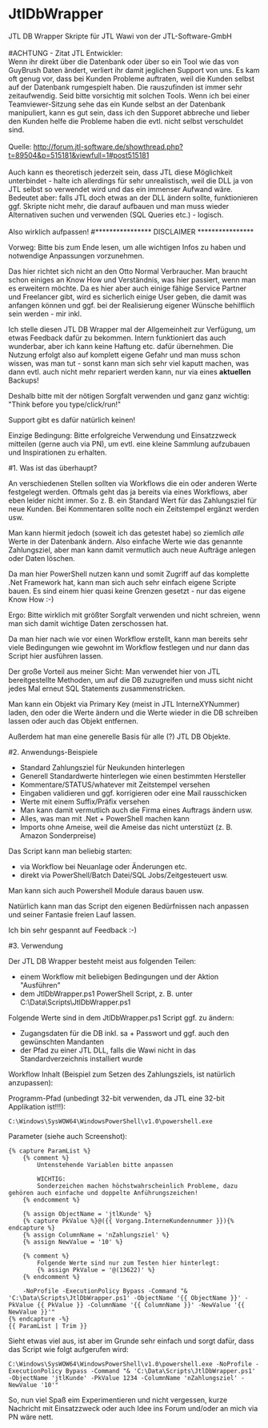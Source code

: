 # JtlDbWrapper
JTL DB Wrapper Skripte für JTL Wawi von der JTL-Software-GmbH<br/>
<br/>
#ACHTUNG - Zitat JTL Entwickler:</br>
Wenn ihr direkt über die Datenbank oder über so ein Tool wie das von GuyBrush Daten ändert, verliert ihr damit jeglichen Support von uns. Es kam oft genug vor, dass bei Kunden Probleme auftraten, weil die Kunden selbst auf der Datenbank rumgespielt haben. Die rauszufinden ist immer sehr zeitaufwendig. Seid bitte vorsichtig mit solchen Tools. Wenn ich bei einer Teamviewer-Sitzung sehe das ein Kunde selbst an der Datenbank manipuliert, kann es gut sein, dass ich den Supporet abbreche und lieber den Kunden helfe die Probleme haben die evtl. nicht selbst verschuldet sind.</br>
</br>
Quelle: http://forum.jtl-software.de/showthread.php?t=89504&p=515181&viewfull=1#post515181</br>
</br>
Auch kann es theoretisch jederzeit sein, dass JTL diese Möglichkeit unterbindet - halte ich allerdings für sehr unrealistisch, weil die DLL ja von JTL selbst so verwendet wird und das ein immenser Aufwand wäre. Bedeutet aber: falls JTL doch etwas an der DLL ändern sollte, funktionieren ggf. Skripte nicht mehr, die darauf aufbauen und man muss wieder Alternativen suchen und verwenden (SQL Queries etc.) - logisch.</br>
</br>
Also wirklich aufpassen!
#**************** DISCLAIMER ****************

Vorweg:
Bitte bis zum Ende lesen, um alle wichtigen Infos zu haben und notwendige
Anpassungen vorzunehmen.

Das hier richtet sich nicht an den Otto Normal Verbraucher. Man braucht schon
einiges an Know How und Verständnis, was hier passiert, wenn man es erweitern
möchte. Da es hier aber auch einige fähige Service Partner und Freelancer gibt,
wird es sicherlich einige User geben, die damit was anfangen können und ggf.
bei der Realisierung eigener Wünsche behilflich sein werden - mir inkl.

Ich stelle diesen JTL DB Wrapper mal der Allgemeinheit zur Verfügung, um etwas
Feedback dafür zu bekommen. Intern funktioniert das auch wunderbar, aber ich
kann keine Haftung etc. dafür übernehmen. Die Nutzung erfolgt also auf komplett
eigene Gefahr und man muss schon wissen, was man tut - sonst kann man sich sehr
viel kaputt machen, was dann evtl. auch nicht mehr repariert werden kann, nur
via eines **aktuellen** Backups!

Deshalb bitte mit der nötigen Sorgfalt verwenden und ganz ganz wichtig:<br/>
"Think before you type/click/run!"

Support gibt es dafür natürlich keinen!

Einzige Bedingung:
Bitte erfolgreiche Verwendung und Einsatzzweck mitteilen (gerne auch via PN),
um evtl. eine kleine Sammlung aufzubauen und Inspirationen zu erhalten.

#1. Was ist das überhaupt?

An verschiedenen Stellen sollten via Workflows die ein oder anderen Werte
festgelegt werden. Oftmals geht das ja bereits via eines Workflows, aber eben
leider nicht immer. So z. B. ein Standard Wert für das Zahlungsziel für neue
Kunden. Bei Kommentaren sollte noch ein Zeitstempel ergänzt werden usw.

Man kann hiermit jedoch (soweit ich das getestet habe) so ziemlich *alle* Werte
in der Datenbank ändern. Also einfache Werte wie das genannte Zahlungsziel,
aber man kann damit vermutlich auch neue Aufträge anlegen oder Daten löschen.

Da man hier PowerShell nutzen kann und somit Zugriff auf das komplette .Net
Framework hat, kann man sich auch sehr einfach eigene Scripte bauen. Es sind
einem hier quasi keine Grenzen gesetzt - nur das eigene Know How :-)

Ergo: Bitte wirklich mit größter Sorgfalt verwenden und nicht schreien, wenn
man sich damit wichtige Daten zerschossen hat.

Da man hier nach wie vor einen Workflow erstellt, kann man bereits sehr viele
Bedingungen wie gewohnt im Workflow festlegen und nur dann das Script hier
ausführen lassen.

Der große Vorteil aus meiner Sicht:
Man verwendet hier von JTL bereitgestellte Methoden, um auf die DB zuzugreifen
und muss sicht nicht jedes Mal erneut SQL Statements zusammenstricken.

Man kann ein Objekt via Primary Key (meist in JTL InterneXYNummer) laden, den
oder die Werte ändern und die Werte wieder in die DB schreiben lassen oder auch
das Objekt entfernen.

Außerdem hat man eine generelle Basis für alle (?) JTL DB Objekte.

#2. Anwendungs-Beispiele

- Standard Zahlungsziel für Neukunden hinterlegen
- Generell Standardwerte hinterlegen wie einen bestimmten Hersteller
- Kommentare/STATUS/whatever mit Zeitstempel versehen
- Eingaben validieren und ggf. korrigieren oder eine Mail rausschicken
- Werte mit einem Suffix/Präfix versehen
- Man kann damit vermutlich auch die Firma eines Auftrags ändern usw.
- Alles, was man mit .Net + PowerShell machen kann
- Imports ohne Ameise, weil die Ameise das nicht unterstüzt (z. B. Amazon
  Sonderpreise)

Das Script kann man beliebig starten:
- via Workflow bei Neuanlage oder Änderungen etc.
- direkt via PowerShell/Batch Datei/SQL Jobs/Zeitgesteuert usw.

Man kann sich auch Powershell Module daraus bauen usw.

Natürlich kann man das Script den eigenen Bedürfnissen nach anpassen und seiner
Fantasie freien Lauf lassen.

Ich bin sehr gespannt auf Feedback :-)

#3. Verwendung

Der JTL DB Wrapper besteht meist aus folgenden Teilen:
- einem Workflow mit beliebigen Bedingungen und der Aktion "Ausführen"
- dem JtlDbWrapper.ps1 PowerShell Script, z. B. unter C:\Data\Scripts\JtlDbWrapper.ps1

Folgende Werte sind in dem JtlDbWrapper.ps1 Script ggf. zu ändern:
- Zugangsdaten für die DB inkl. sa + Passwort und ggf. auch den gewünschten Mandanten
- der Pfad zu einer JTL DLL, falls die Wawi nicht in das Standardverzeichnis installiert wurde

Workflow Inhalt (Beispiel zum Setzen des Zahlungsziels, ist natürlich anzupassen):

Programm-Pfad (unbedingt 32-bit verwenden, da JTL eine 32-bit Applikation ist!!!):
```
C:\Windows\SysWOW64\WindowsPowerShell\v1.0\powershell.exe
```

Parameter (siehe auch Screenshot):
```dotliquid
{% capture ParamList %}
    {% comment %}
        Untenstehende Variablen bitte anpassen
        
        WICHTIG:
        Sonderzeichen machen höchstwahrscheinlich Probleme, dazu gehören auch einfache und doppelte Anführungszeichen!
    {% endcomment %}
    
    {% assign ObjectName = 'jtlKunde' %}
    {% capture PkValue %}@({{ Vorgang.InterneKundennummer }}){% endcapture %}
    {% assign ColumnName = 'nZahlungsziel' %}
    {% assign NewValue = '10' %}
    
    {% comment %}
        Folgende Werte sind nur zum Testen hier hinterlegt:
        {% assign PkValue = '@(13622)' %}
    {% endcomment %}
    
    -NoProfile -ExecutionPolicy Bypass -Command "& 'C:\Data\Scripts\JtlDbWrapper.ps1' -ObjectName '{{ ObjectName }}' -PkValue {{ PkValue }} -ColumnName '{{ ColumnName }}' -NewValue '{{ NewValue }}'"
{% endcapture -%}
{{ ParamList | Trim }}
```

Sieht etwas viel aus, ist aber im Grunde sehr einfach und sorgt dafür, dass das Script wie folgt aufgerufen wird:

```
C:\Windows\SysWOW64\WindowsPowerShell\v1.0\powershell.exe -NoProfile -ExecutionPolicy Bypass -Command "& 'C:\Data\Scripts\JtlDbWrapper.ps1' -ObjectName 'jtlKunde' -PkValue 1234 -ColumnName 'nZahlungsziel' -NewValue '10'"
```

So, nun viel Spaß eim Experimentieren und nicht vergessen, kurze Nachricht mit Einsatzzweck oder auch Idee ins Forum und/oder an mich via PN wäre nett.
